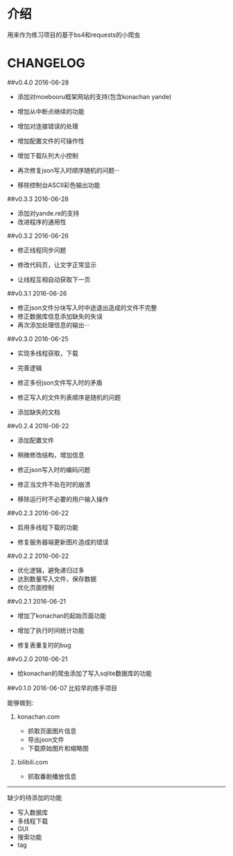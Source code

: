 # 介绍

用来作为练习项目的基于bs4和requests的小爬虫

# CHANGELOG
##v0.4.0 2016-06-28
- 添加对moebooru框架网站的支持(包含konachan yande)
- 增加从中断点继续的功能
- 增加对连接错误的处理
- 增加配置文件的可操作性
- 增加下载队列大小控制

- 再次修复json写入时顺序随机的问题···
- 移除控制台ASCII彩色输出功能

##v0.3.3 2016-06-28
- 添加对yande.re的支持
- 改进程序的通用性

##v0.3.2 2016-06-26
- 修正线程同步问题
- 修改代码页，让文字正常显示

- 让线程互相自动获取下一页

##v0.3.1 2016-06-26
- 修正json文件分块写入时中途退出造成的文件不完整
- 修正数据库信息添加缺失的失误
- 再次添加处理信息的输出···


##v0.3.0 2016-06-25
- 实现多线程获取，下载

- 完善逻辑
- 修正多份json文件写入时的矛盾
- 修正写入的文件列表顺序是随机的问题
- 添加缺失的文档

##v0.2.4 2016-06-22
- 添加配置文件

- 稍微修改结构，增加信息
- 修正json写入时的编码问题
- 修正当文件不处在时的崩溃
- 移除运行时不必要的用户输入操作

##v0.2.3 2016-06-22
- 启用多线程下载的功能

- 修复服务器端更新图片造成的错误

##v0.2.2 2016-06-22
- 优化逻辑，避免递归过多
- 达到数量写入文件，保存数据
- 优化页面控制


##v0.2.1 2016-06-21
- 增加了konachan的起始页面功能
- 增加了执行时间统计功能

- 修复表重复时的bug


##v0.2.0 2016-06-21
- 给konachan的爬虫添加了写入sqlite数据库的功能


##v0.1.0 2016-06-07
比较早的练手项目

能够做到:

1. konachan.com
    - 抓取页面图片信息
    - 导出json文件
    - 下载原始图片和缩略图

2. bilibili.com
    - 抓取番剧播放信息

---
缺少的待添加的功能

- 写入数据库
- 多线程下载
- GUI
- 搜索功能
- tag

